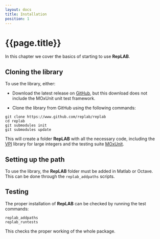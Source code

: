 ```yaml
---
layout: docs
title: Installation
position: 1
---
```


# {{page.title}}

In this chapter we cover the basics of starting to use **RepLAB**.

## Cloning the library

To use the library, either:

- Download the latest release on [GitHub](https://www.github.com/replab/replab/releases), but this download does not include the MOxUnit unit test framework.

- Clone the library from GitHub using the following commands:

```
git clone https://www.github.com/replab/replab
cd replab
git submodules init
git submodules update
```

This will create a folder **RepLAB** with all the necessary code, including the [VPI](https://ch.mathworks.com/matlabcentral/fileexchange/22725-variable-precision-integer-arithmetic) library for large integers and the testing suite [MOxUnit](https://github.com/MOxUnit/MOxUnit).

## Setting up the path

To use the library, the **RepLAB** folder must be added in Matlab or Octave. This can be done through the `replab_addpaths` scripts.


## Testing

The proper installation of **RepLAB** can be checked by running the test commands:

```
replab_addpaths
replab_runtests
```

This checks the proper working of the whole package.
